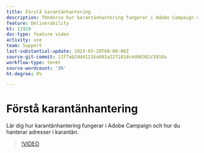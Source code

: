 ```yaml
---
title: Förstå karantänhantering
description: TUnderse hur karantänhantering fungerar i Adobe Campaign och lär dig hur ni hanterar adresser i karantän.
feature: Deliverability
kt: 11919
doc-type: feature video
activity: use
team: Support
last-substantial-update: 2023-03-28T00:00:00Z
source-git-commit: 13f7ab2dd41216a603a22f181dc4d06302c5918a
workflow-type: tm+mt
source-wordcount: '36'
ht-degree: 0%

---
```



# Förstå karantänhantering

Lär dig hur karantänhantering fungerar i Adobe Campaign och hur du hanterar adresser i karantän.

>[!VIDEO](https://video.tv.adobe.com/v/3415818?quality=12&learn=on)

